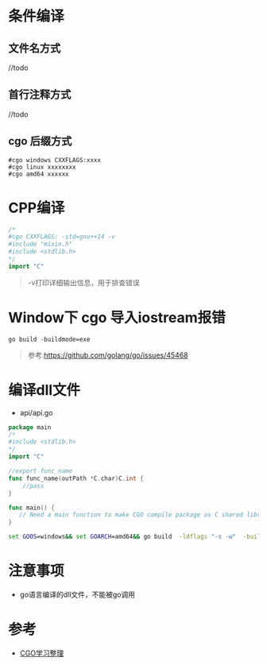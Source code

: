 # 条件编译
## 文件名方式
//todo 
## 首行注释方式
//todo 
## cgo 后缀方式
```
#cgo windows CXXFLAGS:xxxx
#cgo linux xxxxxxxx
#cgo amd64 xxxxxx
```
# CPP编译
```go
/*
#cgo CXXFLAGS: -std=gnu++14 -v
#include "mixin.h"
#include <stdlib.h>
*/
import "C"

```
> -v打印详细输出信息，用于排查错误
# Window下 cgo 导入iostream报错
`go build -buildmode=exe`
> 参考:https://github.com/golang/go/issues/45468
# 编译dll文件
- api/api.go
```go
package main
/*
#include <stdlib.h>
*/
import "C"

//export func_name
func func_name(outPath *C.char)C.int {
    //pass
}

func main() {
   // Need a main function to make CGO compile package as C shared library
}

```
```cmd
set GOOS=windows&& set GOARCH=amd64&& go build  -ldflags "-s -w"  -buildmode=c-shared -o build/export.dll api/api.go
```
# 注意事项
- go语言编译的dll文件，不能被go调用  
# 参考
- [CGO学习整理](https://packagewjx.github.io/2018/12/13/cgo-note/)
